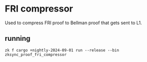 # FRI compressor

Used to compress FRI proof to Bellman proof that gets sent to L1.

## running

`zk f cargo +nightly-2024-09-01 run --release --bin zksync_proof_fri_compressor`

